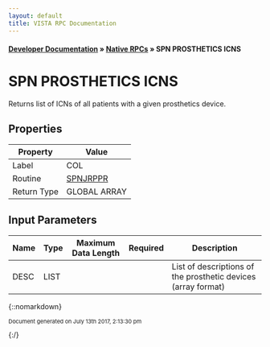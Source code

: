 ```yaml
---
layout: default
title: VISTA RPC Documentation
---
```


#### [Developer Documentation](../index) &#187; [Native RPCs](TableOfContents) &#187; SPN PROSTHETICS ICNS<br/>
# SPN PROSTHETICS ICNS

Returns list of ICNs of all patients with a given prosthetics device.

## Properties

Property | Value
--- | ---
Label | COL
Routine | [SPNJRPPR](http://code.osehra.org/dox/Routine_SPNJRPPR_source.html)
Return Type | GLOBAL ARRAY


## Input Parameters

Name | Type | Maximum Data Length | Required | Description
--- | --- | --- | --- | ---
DESC | LIST |  |  | List of descriptions of the prosthetic devices (array format)



{::nomarkdown} <br/><p style="font-size: 11px">Document generated on July 13th 2017, 2:13:30 pm</p>{:/}